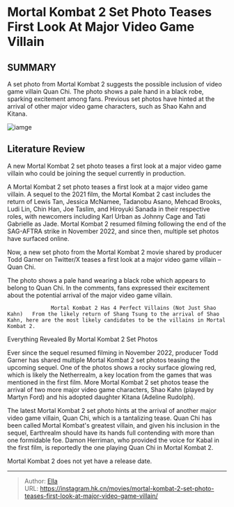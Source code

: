 # Mortal Kombat 2 Set Photo Teases First Look At Major Video Game Villain


## SUMMARY 



  A set photo from Mortal Kombat 2 suggests the possible inclusion of video game villain Quan Chi.   The photo shows a pale hand in a black robe, sparking excitement among fans.   Previous set photos have hinted at the arrival of other major video game characters, such as Shao Kahn and Kitana.  

![iamge](https://static1.srcdn.com/wordpress/wp-content/uploads/2021/04/Mortal-Kombat-Cole-With-Golden-Armor.jpg)

## Literature Review

A new Mortal Kombat 2 set photo teases a first look at a major video game villain who could be joining the sequel currently in production.




A Mortal Kombat 2 set photo teases a first look at a major video game villain. A sequel to the 2021 film, the Mortal Kombat 2 cast includes the return of Lewis Tan, Jessica McNamee, Tadanobu Asano, Mehcad Brooks, Ludi Lin, Chin Han, Joe Taslim, and Hiroyuki Sanada in their respective roles, with newcomers including Karl Urban as Johnny Cage and Tati Gabrielle as Jade. Mortal Kombat 2 resumed filming following the end of the SAG-AFTRA strike in November 2022, and since then, multiple set photos have surfaced online.




Now, a new set photo from the Mortal Kombat 2 movie shared by producer Todd Garner on Twitter/X teases a first look at a major video game villain – Quan Chi.


 

The photo shows a pale hand wearing a black robe which appears to belong to Quan Chi. In the comments, fans expressed their excitement about the potential arrival of the major video game villain.

                  Mortal Kombat 2 Has 4 Perfect Villains (Not Just Shao Kahn)   From the likely return of Shang Tsung to the arrival of Shao Kahn, here are the most likely candidates to be the villains in Mortal Kombat 2.    


 Everything Revealed By Mortal Kombat 2 Set Photos 
          




Ever since the sequel resumed filming in November 2022, producer Todd Garner has shared multiple Mortal Kombat 2 set photos teasing the upcoming sequel. One of the photos shows a rocky surface glowing red, which is likely the Netherrealm, a key location from the games that was mentioned in the first film. More Mortal Kombat 2 set photos tease the arrival of two more major video game characters, Shao Kahn (played by Martyn Ford) and his adopted daughter Kitana (Adeline Rudolph).

The latest Mortal Kombat 2 set photo hints at the arrival of another major video game villain, Quan Chi, which is a tantalizing tease. Quan Chi has been called Mortal Kombat&#39;s greatest villain, and given his inclusion in the sequel, Earthrealm should have its hands full contending with more than one formidable foe. Damon Herriman, who provided the voice for Kabal in the first film, is reportedly the one playing Quan Chi in Mortal Kombat 2.



Mortal Kombat 2 does not yet have a release date.









---

> Author: [Ella](https://instagram.hk.cn/)  
> URL: https://instagram.hk.cn/movies/mortal-kombat-2-set-photo-teases-first-look-at-major-video-game-villain/  

